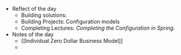 - Reflect of the day
	- Building solutions:
	- Building Projects: Configuration models
	- Completing Lectures: *Completing the Configuration in Spring.*
- Notes of the day
	- [[Individual Zero Dollar Business Model]]
	-